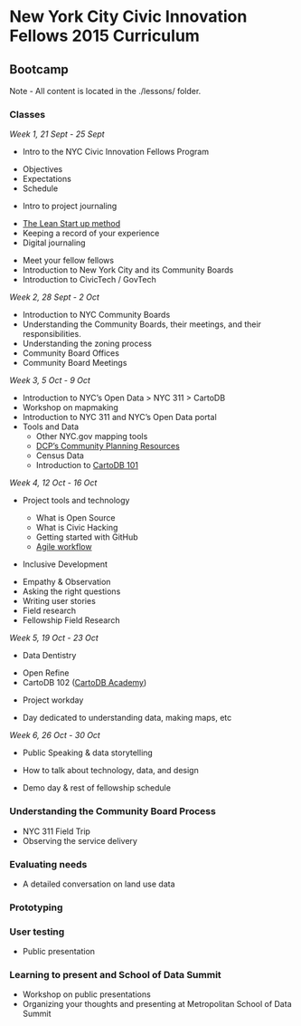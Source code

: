 # New York City Civic Innovation Fellows 2015 Curriculum 

## Bootcamp
Note - All content is located in the ./lessons/ folder. 

### Classes

*Week 1, 21 Sept - 25 Sept*

 * Intro to the NYC Civic Innovation Fellows Program
  - Objectives
  - Expectations
  - Schedule
 * Intro to project journaling 
  - [The Lean Start up method](http://theleanstartup.com/principles)
  - Keeping a record of your experience 
  - Digital journaling
 * Meet your fellow fellows
 * Introduction to New York City and its Community Boards
 * Introduction to CivicTech / GovTech


*Week 2, 28 Sept - 2 Oct*

 * Introduction to NYC Community Boards 
 * Understanding the Community Boards, their meetings, and their responsibilities.
 * Understanding the zoning process
 * Community Board Offices 
 * Community Board Meetings


*Week 3, 5 Oct - 9 Oct*

* Introduction to NYC’s Open Data > NYC 311 > CartoDB
* Workshop on mapmaking 
* Introduction to NYC 311 and NYC’s Open Data portal
* Tools and Data
  - Other NYC.gov mapping tools
  - [DCP’s Community Planning Resources](http://www.slideshare.net/GaleABrewerMBP/mn-boro-board-presentation2014-1112updated?ref=http://manhattanbp.nyc.gov/html/community-boards/cb-member-resources.shtml)
  - Census Data
  - Introduction to [CartoDB 101](http://cartodb.com)


*Week 4, 12 Oct - 16 Oct*

* Project tools and technology 
  - What is Open Source
  - What is Civic Hacking
  - Getting started with GitHub
  - [Agile workflow](http://www.allaboutagile.com/what-is-agile-10-key-principles/)


 * Inclusive Development 
  - Empathy & Observation
  - Asking the right questions
  - Writing user stories 
  - Field research 
  - Fellowship Field Research


*Week 5, 19 Oct - 23 Oct*

 * Data Dentistry
  - Open Refine
  - CartoDB 102 ([CartoDB Academy](http://academy.cartodb.com))
 * Project workday
  - Day dedicated to understanding data, making maps, etc


*Week 6, 26 Oct - 30 Oct*

 * Public Speaking & data storytelling
  - How to talk about technology, data, and design
 * Demo day & rest of fellowship schedule

### Understanding the Community Board Process
 * NYC 311 Field Trip
 * Observing the service delivery 

### Evaluating needs
 * A detailed conversation on land use data

### Prototyping

### User testing
 * Public presentation

### Learning to present and School of Data Summit
 * Workshop on public presentations
 * Organizing your thoughts and presenting at Metropolitan School of Data Summit
